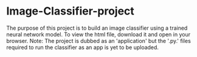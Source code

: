 # Image-Classifier-project
The purpose of this project is to build an image classifier using a trained neural network model. 
To view the html file, download it and open in your browser. 
Note: The project is dubbed as an 'application' but the '.py.' files required to run the classifier as an app is yet to be uploaded.
